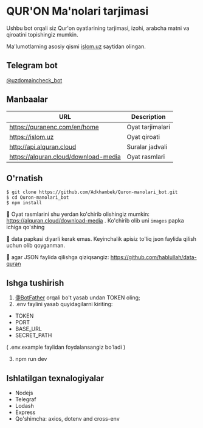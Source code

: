 # QUR'ON Ma'nolari tarjimasi

Ushbu bot orqali siz Qur'on oyatlarining tarjimasi, izohi, arabcha matni va qiroatini topishingiz mumkin.

Ma'lumotlarning asosiy qismi [islom.uz](https://islom.uz/) saytidan olingan.

## Telegram bot

[@uzdomaincheck_bot](https://t.me/uzdomaincheck_bot)

## Manbaalar

| URL                                  | Description      |
| ------------------------------------ | ---------------- |
| https://quranenc.com/en/home         | Oyat tarjimalari |
| https://islom.uz                     | Oyat qiroati     |
| http://api.alquran.cloud             | Suralar jadvali  |
| https://alquran.cloud/download-media | Oyat rasmlari    |

## O'rnatish

```
$ git clone https://github.com/Adkhambek/Quron-manolari_bot.git
$ cd Quron-manolari_bot
$ npm install
```

📌 Oyat rasmlarini shu yerdan ko'chirib olishingiz mumkin: https://alquran.cloud/download-media . Ko'chirib olib uni `images` papka ichiga qo'shing

📌 data papkasi diyarli kerak emas. Keyinchalik apisiz to'liq json faylida qilish uchun olib qoyganman.

📌 agar JSON faylida qilishga qiziqsangiz: https://github.com/hablullah/data-quran

## Ishga tushirish

1. [@BotFather](https://t.me/BotFather) orqali bo't yasab undan TOKEN oling;
2. .env faylini yasab quyidagilarni kiriting:

-   TOKEN
-   PORT
-   BASE_URL
-   SECRET_PATH

( .env.example faylidan foydalansangiz bo'ladi )

3. npm run dev

## Ishlatilgan texnalogiyalar

-   Nodejs
-   Telegraf
-   Lodash
-   Express
-   Qo'shimcha: axios, dotenv and cross-env
